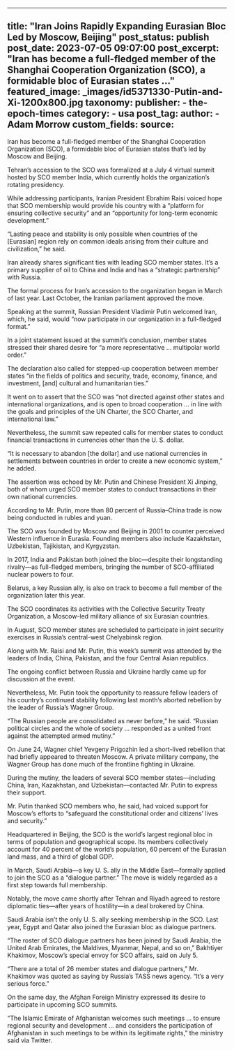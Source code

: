 
---
title: "Iran Joins Rapidly Expanding Eurasian Bloc Led by Moscow, Beijing" 
post_status: publish
post_date: 2023-07-05 09:07:00 
post_excerpt: "Iran has become a full-fledged member of the Shanghai Cooperation Organization (SCO), a formidable bloc of Eurasian states ..."
featured_image: _images/id5371330-Putin-and-Xi-1200x800.jpg 
taxonomy:
    publisher:
        - the-epoch-times
    category:
        - usa 
    post_tag:
    author:
        - Adam Morrow
custom_fields:
    source: 
---
Iran has become a full-fledged member of the Shanghai Cooperation Organization (SCO), a formidable bloc of Eurasian states that’s led by Moscow and Beijing.

Tehran’s accession to the SCO was formalized at a July 4 virtual summit hosted by SCO member India, which currently holds the organization’s rotating presidency.

While addressing participants, Iranian President Ebrahim Raisi voiced hope that SCO membership would provide his country with a “platform for ensuring collective security” and an “opportunity for long-term economic development.”

“Lasting peace and stability is only possible when countries of the [Eurasian] region rely on common ideals arising from their culture and civilization,” he said.

Iran already shares significant ties with leading SCO member states. It’s a primary supplier of oil to China and India and has a “strategic partnership” with Russia.

The formal process for Iran’s accession to the organization began in March of last year. Last October, the Iranian parliament approved the move.

Speaking at the summit, Russian President Vladimir Putin welcomed Iran, which, he said, would “now participate in our organization in a full-fledged format.”

In a joint statement issued at the summit’s conclusion, member states stressed their shared desire for “a more representative … multipolar world order.”

The declaration also called for stepped-up cooperation between member states “in the fields of politics and security, trade, economy, finance, and investment, [and] cultural and humanitarian ties.”

It went on to assert that the SCO was “not directed against other states and international organizations, and is open to broad cooperation … in line with the goals and principles of the UN Charter, the SCO Charter, and international law.”

Nevertheless, the summit saw repeated calls for member states to conduct financial transactions in currencies other than the U. S. dollar.

“It is necessary to abandon [the dollar] and use national currencies in settlements between countries in order to create a new economic system,” he added.

The assertion was echoed by Mr. Putin and Chinese President Xi Jinping, both of whom urged SCO member states to conduct transactions in their own national currencies.

According to Mr. Putin, more than 80 percent of Russia–China trade is now being conducted in rubles and yuan.

The SCO was founded by Moscow and Beijing in 2001 to counter perceived Western influence in Eurasia. Founding members also include Kazakhstan, Uzbekistan, Tajikistan, and Kyrgyzstan.

In 2017, India and Pakistan both joined the bloc—despite their longstanding rivalry—as full-fledged members, bringing the number of SCO-affiliated nuclear powers to four.

Belarus, a key Russian ally, is also on track to become a full member of the organization later this year.

The SCO coordinates its activities with the Collective Security Treaty Organization, a Moscow-led military alliance of six Eurasian countries.

In August, SCO member states are scheduled to participate in joint security exercises in Russia’s central-west Chelyabinsk region.

Along with Mr. Raisi and Mr. Putin, this week’s summit was attended by the leaders of India, China, Pakistan, and the four Central Asian republics.

The ongoing conflict between Russia and Ukraine hardly came up for discussion at the event.

Nevertheless, Mr. Putin took the opportunity to reassure fellow leaders of his country’s continued stability following last month’s aborted rebellion by the leader of Russia’s Wagner Group.

“The Russian people are consolidated as never before,” he said. “Russian political circles and the whole of society … responded as a united front against the attempted armed mutiny.”

On June 24, Wagner chief Yevgeny Prigozhin led a short-lived rebellion that had briefly appeared to threaten Moscow. A private military company, the Wagner Group has done much of the frontline fighting in Ukraine.

During the mutiny, the leaders of several SCO member states—including China, Iran, Kazakhstan, and Uzbekistan—contacted Mr. Putin to express their support.

Mr. Putin thanked SCO members who, he said, had voiced support for Moscow’s efforts to “safeguard the constitutional order and citizens’ lives and security.”

Headquartered in Beijing, the SCO is the world’s largest regional bloc in terms of population and geographical scope. Its members collectively account for 40 percent of the world’s population, 60 percent of the Eurasian land mass, and a third of global GDP.

In March, Saudi Arabia—a key U. S. ally in the Middle East—formally applied to join the SCO as a “dialogue partner.” The move is widely regarded as a first step towards full membership.

Notably, the move came shortly after Tehran and Riyadh agreed to restore diplomatic ties—after years of hostility—in a deal brokered by China.

Saudi Arabia isn’t the only U. S. ally seeking membership in the SCO. Last year, Egypt and Qatar also joined the Eurasian bloc as dialogue partners.

“The roster of SCO dialogue partners has been joined by Saudi Arabia, the United Arab Emirates, the Maldives, Myanmar, Nepal, and so on,” Bakhtiyer Khakimov, Moscow’s special envoy for SCO affairs, said on July 5.

“There are a total of 26 member states and dialogue partners,” Mr. Khakimov was quoted as saying by Russia’s TASS news agency. “It’s a very serious force.”

On the same day, the Afghan Foreign Ministry expressed its desire to participate in upcoming SCO summits.

“The Islamic Emirate of Afghanistan welcomes such meetings … to ensure regional security and development … and considers the participation of Afghanistan in such meetings to be within its legitimate rights,” the ministry said via Twitter. 